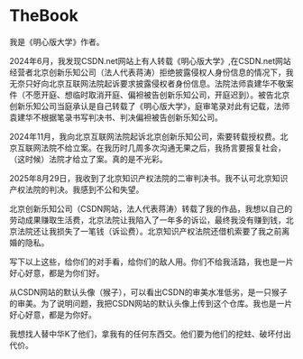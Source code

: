 # TheBook
我是《明心版大学》作者。

2024年6月，我发现CSDN.net网站上有人转载《明心版大学》,在CSDN.net网站经营者北京创新乐知公司（法人代表蒋涛）拒绝披露侵权人身份信息的情况下，我无奈只好向北京互联网法院起诉要求披露侵权者身份信息。法院法师袁建华不敬案件（不愿开庭、想临时取消开庭、偏袒被告创新乐知公司，开庭迟到）。被告北京创新乐知公司当庭承认是自己转载了《明心版大学》，庭审笔录对此有记载，法师袁建华不根据笔录书写判决书、判决偏袒被告创新乐知公司。

2024年11月，我向北京互联网法院起诉北京创新乐知公司，索要转载授权费。北京互联网法院不给立案。在我历时几周多次沟通无果之后，我扬言要报复社会，（这时候）法院才给立了案。真的是不光彩。  

2025年8月29日，我收到了北京知识产权法院的二审判决书。我不认可北京知识产权法院的判决。我感到不公和失望。

北京创新乐知公司（CSDN网站，法人代表蒋涛）转载了我的作品，我想以自己的劳动成果赚取生活费，北京法院让我陷入了一年多的诉讼，最终我没有赚到钱，北京法院还让我损失了一笔钱（诉讼费）。北京知识产权法院还借机索要了我之前离婚的隐私。

写下以上这些，给你们的对手看，给你们的敌人用。你们不给我活路，我也是一片好心好意，都是为你们好。

从CSDN网站的默认头像（猴子），可以看出CSDN的审美水准低劣，是一只猴子的审美。为了说明问题，我把CSDN网站的默认头像上传到这个仓库。我也是一片好心好意，都是为你好。

我想找人替中华K了他们，拿我有的任何东西交。他们要为他们的挖蛀、破坏付出代价。

